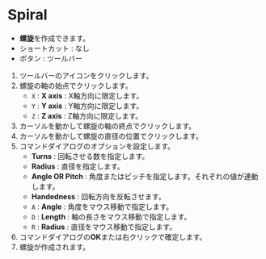 # Spiral

- **螺旋**を作成できます。
- ショートカット : なし
- ボタン : ツールバー

1. ツールバーのアイコンをクリックします。
2. 螺旋の軸の始点でクリックします。
   - `X` : **X axis** : X軸方向に限定します。
   - `Y` : **Y axis** : Y軸方向に限定します。
   - `Z` : **Z axis** : Z軸方向に限定します。
3. カーソルを動かして螺旋の軸の終点でクリックします。
4. カーソルを動かして螺旋の直径の位置でクリックします。
5. コマンドダイアログのオプションを設定します。
   - **Turns** : 回転させる数を指定します。
   - **Radius** : 直径を指定します。
   - **Angle OR Pitch** : 角度またはピッチを指定します。それぞれの値が連動します。
   - **Handedness** : 回転方向を反転させます。
   - `A` : **Angle** : 角度をマウス移動で指定します。
   - `D` : **Length** : 軸の長さをマウス移動で指定します。
   - `R` : **Radius** : 直径をマウス移動で指定します。
6. コマンドダイアログの**OK**または右クリックで確定します。
7. 螺旋が作成されます。
